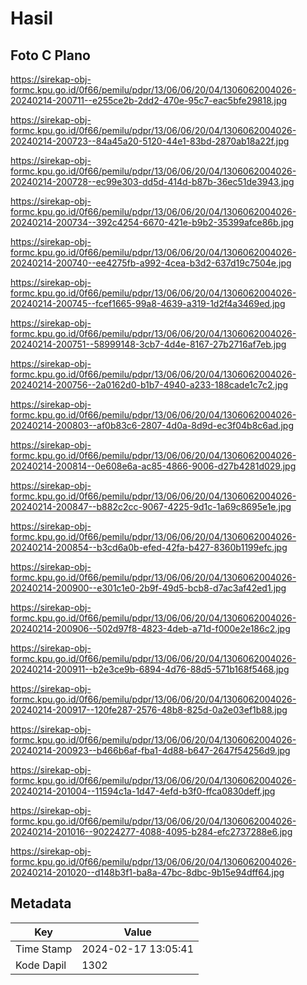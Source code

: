 # Hasil

## Foto C Plano

https://sirekap-obj-formc.kpu.go.id/0f66/pemilu/pdpr/13/06/06/20/04/1306062004026-20240214-200711--e255ce2b-2dd2-470e-95c7-eac5bfe29818.jpg

https://sirekap-obj-formc.kpu.go.id/0f66/pemilu/pdpr/13/06/06/20/04/1306062004026-20240214-200723--84a45a20-5120-44e1-83bd-2870ab18a22f.jpg

https://sirekap-obj-formc.kpu.go.id/0f66/pemilu/pdpr/13/06/06/20/04/1306062004026-20240214-200728--ec99e303-dd5d-414d-b87b-36ec51de3943.jpg

https://sirekap-obj-formc.kpu.go.id/0f66/pemilu/pdpr/13/06/06/20/04/1306062004026-20240214-200734--392c4254-6670-421e-b9b2-35399afce86b.jpg

https://sirekap-obj-formc.kpu.go.id/0f66/pemilu/pdpr/13/06/06/20/04/1306062004026-20240214-200740--ee4275fb-a992-4cea-b3d2-637d19c7504e.jpg

https://sirekap-obj-formc.kpu.go.id/0f66/pemilu/pdpr/13/06/06/20/04/1306062004026-20240214-200745--fcef1665-99a8-4639-a319-1d2f4a3469ed.jpg

https://sirekap-obj-formc.kpu.go.id/0f66/pemilu/pdpr/13/06/06/20/04/1306062004026-20240214-200751--58999148-3cb7-4d4e-8167-27b2716af7eb.jpg

https://sirekap-obj-formc.kpu.go.id/0f66/pemilu/pdpr/13/06/06/20/04/1306062004026-20240214-200756--2a0162d0-b1b7-4940-a233-188cade1c7c2.jpg

https://sirekap-obj-formc.kpu.go.id/0f66/pemilu/pdpr/13/06/06/20/04/1306062004026-20240214-200803--af0b83c6-2807-4d0a-8d9d-ec3f04b8c6ad.jpg

https://sirekap-obj-formc.kpu.go.id/0f66/pemilu/pdpr/13/06/06/20/04/1306062004026-20240214-200814--0e608e6a-ac85-4866-9006-d27b4281d029.jpg

https://sirekap-obj-formc.kpu.go.id/0f66/pemilu/pdpr/13/06/06/20/04/1306062004026-20240214-200847--b882c2cc-9067-4225-9d1c-1a69c8695e1e.jpg

https://sirekap-obj-formc.kpu.go.id/0f66/pemilu/pdpr/13/06/06/20/04/1306062004026-20240214-200854--b3cd6a0b-efed-42fa-b427-8360b1199efc.jpg

https://sirekap-obj-formc.kpu.go.id/0f66/pemilu/pdpr/13/06/06/20/04/1306062004026-20240214-200900--e301c1e0-2b9f-49d5-bcb8-d7ac3af42ed1.jpg

https://sirekap-obj-formc.kpu.go.id/0f66/pemilu/pdpr/13/06/06/20/04/1306062004026-20240214-200906--502d97f8-4823-4deb-a71d-f000e2e186c2.jpg

https://sirekap-obj-formc.kpu.go.id/0f66/pemilu/pdpr/13/06/06/20/04/1306062004026-20240214-200911--b2e3ce9b-6894-4d76-88d5-571b168f5468.jpg

https://sirekap-obj-formc.kpu.go.id/0f66/pemilu/pdpr/13/06/06/20/04/1306062004026-20240214-200917--120fe287-2576-48b8-825d-0a2e03ef1b88.jpg

https://sirekap-obj-formc.kpu.go.id/0f66/pemilu/pdpr/13/06/06/20/04/1306062004026-20240214-200923--b466b6af-fba1-4d88-b647-2647f54256d9.jpg

https://sirekap-obj-formc.kpu.go.id/0f66/pemilu/pdpr/13/06/06/20/04/1306062004026-20240214-201004--11594c1a-1d47-4efd-b3f0-ffca0830deff.jpg

https://sirekap-obj-formc.kpu.go.id/0f66/pemilu/pdpr/13/06/06/20/04/1306062004026-20240214-201016--90224277-4088-4095-b284-efc2737288e6.jpg

https://sirekap-obj-formc.kpu.go.id/0f66/pemilu/pdpr/13/06/06/20/04/1306062004026-20240214-201020--d148b3f1-ba8a-47bc-8dbc-9b15e94dff64.jpg


## Metadata

| Key        | Value               |
| ---------- | ------------------- |
| Time Stamp | 2024-02-17 13:05:41 |
| Kode Dapil | 1302                |



